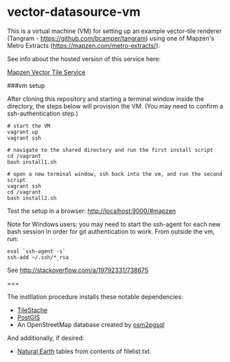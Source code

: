 vector-datasource-vm
========================

This is a virtual machine (VM) for setting up an example vector-tile renderer (Tangram - https://github.com/bcamper/tangram) using one of Mapzen's Metro Extracts (https://mapzen.com/metro-extracts/).

See info about the hosted version of this service here:

[Mapzen Vector Tile Service](https://github.com/mapzen/vector-datasource/wiki/Mapzen-Vector-Tile-Service)


###vm setup

After cloning this repository and starting a terminal window inside the directory, the steps below will provision the VM. (You may need to confirm a ssh-authentication step.)

    # start the VM
    vagrant up
    vagrant ssh

    # navigate to the shared directory and run the first install script
    cd /vagrant
    bash install1.sh

    # open a new terminal window, ssh back into the vm, and run the second script
    vagrant ssh
    cd /vagrant
    bash install2.sh

Test the setup in a browser: <http://localhost:9000/#mapzen>

Note for Windows users: you may need to start the ssh-agent for each new bash session in order for git authentication to work. From outside the vm, run:

    eval `ssh-agent -s` 
    ssh-add ~/.ssh/*_rsa

See http://stackoverflow.com/a/19792331/738675

===

The instllation procedure installs these notable dependencies:

* [TileStache](http://tilestache.org)
* [PostGIS](http://postgis.net)
* An OpenStreetMap database created by [osm2pgsql](http://wiki.openstreetmap.org/wiki/Osm2pgsql)

And additionally, if desired:

* [Natural Earth](http://www.naturalearthdata.com) tables from contents of filelist.txt.
